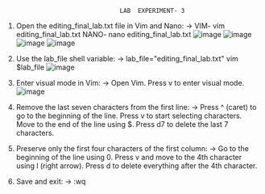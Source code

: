 		       						LAB  EXPERIMENT- 3
1. Open the editing_final_lab.txt file in Vim and Nano: -> VIM- vim editing_final_lab.txt NANO- nano editing_final_lab.txt
   ![image](https://github.com/user-attachments/assets/cf168718-5b0d-4fcc-b3f8-020401a5881e)
   ![image](https://github.com/user-attachments/assets/64bc5f4e-15ff-4661-ac7c-1b7f4a64affc)
   ![image](https://github.com/user-attachments/assets/b7cae13c-7a2b-4d27-8fc8-d670ac7255bd)
   ![image](https://github.com/user-attachments/assets/132604d5-061d-4aac-aa3b-dd61a8e73603)
   
2. Use the lab_file shell variable: -> lab_file="editing_final_lab.txt" vim $lab_file
   ![image](https://github.com/user-attachments/assets/a4131891-d214-4e58-beff-4a1c84fc338f)

3. Enter visual mode in Vim: -> Open Vim. Press v to enter visual mode.
   ![image](https://github.com/user-attachments/assets/74bb6143-d569-4d23-ab97-6fb89c2bb2da)
4. Remove the last seven characters from the first line: -> Press ^ (caret) to go to the beginning of the line. Press v to start selecting characters. Move to the end of the line using $. Press d7 to delete the last 7 characters.

5. Preserve only the first four characters of the first column: -> Go to the beginning of the line using 0. Press v and move to the 4th character using l (right arrow). Press d to delete everything after the 4th character.

6. Save and exit: -> :wq

 




